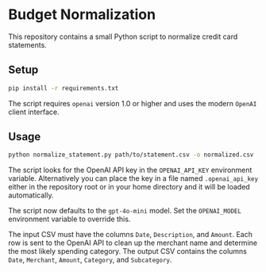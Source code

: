 # Budget Normalization

This repository contains a small Python script to normalize credit card statements.

## Setup

```bash
pip install -r requirements.txt
```

The script requires `openai` version 1.0 or higher and uses the modern `OpenAI`
client interface.

## Usage

```bash
python normalize_statement.py path/to/statement.csv -o normalized.csv
```

The script looks for the OpenAI API key in the `OPENAI_API_KEY` environment
variable. Alternatively you can place the key in a file named
`.openai_api_key` either in the repository root or in your home directory and
it will be loaded automatically.

The script now defaults to the `gpt-4o-mini` model. Set the `OPENAI_MODEL`
environment variable to override this.

The input CSV must have the columns `Date`, `Description`, and `Amount`. Each row
is sent to the OpenAI API to clean up the merchant name and determine the most
likely spending category. The output CSV contains the columns `Date`, `Merchant`,
`Amount`, `Category`, and `Subcategory`.

